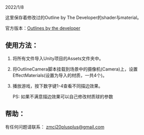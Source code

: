 2022/1/8

这里保存着修改过的Outline by The Developer的shader与material。

官方版本：[Outlines by the developer](https://assetstore.unity.com/packages/vfx/shaders/fullscreen-camera-effects/outlines-180370)

## 使用方法：

1. 将所有文件导入Unity项目的Assets文件夹中。

1. 将OutlineCamera脚本挂载到场景中的摄像机(Camera)上，设置EffectMaterials(设置为导入的材质，一共4个)。

1. 播放游戏，按下数字键1-4查看不同描边效果。

    PS: 如果不满意描边效果可以自己修改材质球的参数

## 帮助：

有任何问题请联系： zmcj20plusplus@gmail.com

